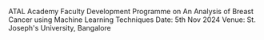 ATAL Academy Faculty Development Programme on 
An Analysis of Breast Cancer using Machine Learning Techniques
Date: 5th Nov 2024            Venue: St. Joseph's University, Bangalore
